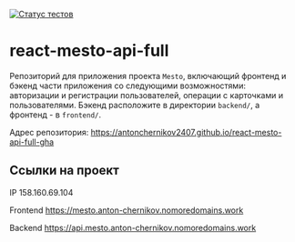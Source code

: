 [![Статус тестов](../../actions/workflows/tests.yml/badge.svg)](../../actions/workflows/tests.yml)

# react-mesto-api-full
Репозиторий для приложения проекта `Mesto`, включающий фронтенд и бэкенд части приложения со следующими возможностями: авторизации и регистрации пользователей, операции с карточками и пользователями. Бэкенд расположите в директории `backend/`, а фронтенд - в `frontend/`. 

Адрес репозитория: https://antonchernikov2407.github.io/react-mesto-api-full-gha

## Ссылки на проект

IP 158.160.69.104

Frontend https://mesto.anton-chernikov.nomoredomains.work

Backend https://api.mesto.anton-chernikov.nomoredomains.work
